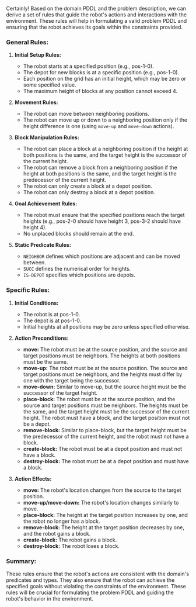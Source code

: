 Certainly! Based on the domain PDDL and the problem description, we can derive a set of rules that guide the robot's actions and interactions with the environment. These rules will help in formulating a valid problem PDDL and ensuring that the robot achieves its goals within the constraints provided.

### General Rules:
1. **Initial Setup Rules:**
   - The robot starts at a specified position (e.g., pos-1-0).
   - The depot for new blocks is at a specific position (e.g., pos-1-0).
   - Each position on the grid has an initial height, which may be zero or some specified value.
   - The maximum height of blocks at any position cannot exceed 4.

2. **Movement Rules:**
   - The robot can move between neighboring positions.
   - The robot can move up or down to a neighboring position only if the height difference is one (using `move-up` and `move-down` actions).

3. **Block Manipulation Rules:**
   - The robot can place a block at a neighboring position if the height at both positions is the same, and the target height is the successor of the current height.
   - The robot can remove a block from a neighboring position if the height at both positions is the same, and the target height is the predecessor of the current height.
   - The robot can only create a block at a depot position.
   - The robot can only destroy a block at a depot position.

4. **Goal Achievement Rules:**
   - The robot must ensure that the specified positions reach the target heights (e.g., pos-2-0 should have height 3, pos-3-2 should have height 4).
   - No unplaced blocks should remain at the end.

5. **Static Predicate Rules:**
   - `NEIGHBOR` defines which positions are adjacent and can be moved between.
   - `SUCC` defines the numerical order for heights.
   - `IS-DEPOT` specifies which positions are depots.

### Specific Rules:
1. **Initial Conditions:**
   - The robot is at pos-1-0.
   - The depot is at pos-1-0.
   - Initial heights at all positions may be zero unless specified otherwise.

2. **Action Preconditions:**
   - **move:** The robot must be at the source position, and the source and target positions must be neighbors. The heights at both positions must be the same.
   - **move-up:** The robot must be at the source position. The source and target positions must be neighbors, and the heights must differ by one with the target being the successor.
   - **move-down:** Similar to move-up, but the source height must be the successor of the target height.
   - **place-block:** The robot must be at the source position, and the source and target positions must be neighbors. The heights must be the same, and the target height must be the successor of the current height. The robot must have a block, and the target position must not be a depot.
   - **remove-block:** Similar to place-block, but the target height must be the predecessor of the current height, and the robot must not have a block.
   - **create-block:** The robot must be at a depot position and must not have a block.
   - **destroy-block:** The robot must be at a depot position and must have a block.

3. **Action Effects:**
   - **move:** The robot's location changes from the source to the target position.
   - **move-up/move-down:** The robot's location changes similarly to move.
   - **place-block:** The height at the target position increases by one, and the robot no longer has a block.
   - **remove-block:** The height at the target position decreases by one, and the robot gains a block.
   - **create-block:** The robot gains a block.
   - **destroy-block:** The robot loses a block.

### Summary:
These rules ensure that the robot's actions are consistent with the domain's predicates and types. They also ensure that the robot can achieve the specified goals without violating the constraints of the environment. These rules will be crucial for formulating the problem PDDL and guiding the robot's behavior in the environment.